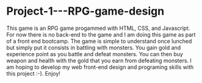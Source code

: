 # Project-1---RPG-game-design
This game is an RPG game progammed with HTML, CSS, and Javascript.
For now there is no back-end to the game and I am doing this game as part of a front end bootcamp.
The game is simple to understand once lunched but simply put it consists in battling with monsters.
You gain gold and experience point as you battle and defeat monsters.
You can then buy weapon and health with the gold that you earn from defeating monsters.
I am hoping to develop my web front-end design and programing skills with this project :-).
Enjoy!
